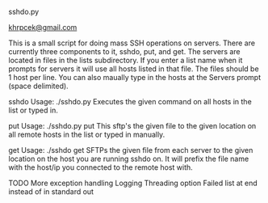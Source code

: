 sshdo.py

khrpcek@gmail.com

This is a small script for doing mass SSH operations on servers. There are currently three 
components to it, sshdo, put, and get. The servers are located in files in the lists subdirectory. If you enter a list name when it prompts for servers it will use all hosts listed in that file. The files should be 1 host per line. You can also maually type in the hosts at the Servers prompt (space delimited).

sshdo
Usage: ./sshdo.py
Executes the given command on all hosts in the list or typed in.

put
Usage: ./sshdo.py put
This sftp's the given file to the given location on all remote hosts in the list or typed in manually.

get
Usage: ./sshdo get
SFTPs the given file from each server to the given location on the host you are running sshdo on. It will prefix the file name with the host/ip you connected to the remote host with.

TODO
More exception handling
Logging
Threading option
Failed list at end instead of in standard out

